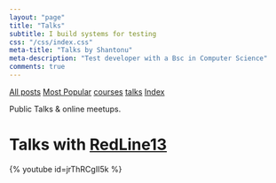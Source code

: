```yaml
---
layout: "page"
title: "Talks"
subtitle: I build systems for testing
css: "/css/index.css"
meta-title: "Talks by Shantonu"
meta-description: "Test developer with a Bsc in Computer Science"
comments: true
---
```


<div class="list-filters">
    <a href="/" class="list-filter filter-selected">All posts</a>
    <a href="/popular" class="list-filter">Most Popular</a>
    <a href="/courses" class="list-filter">courses</a>
	<a href="/talks" class="list-filter">talks</a>
    <a href="/tags" class="list-filter">Index</a>
</div>

Public Talks & online meetups.

# Talks with [RedLine13](https://www.youtube.com/watch?v=jrThRCgII5k)

{% youtube id=jrThRCgII5k %}
 